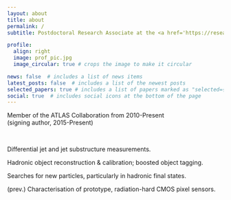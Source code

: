```yaml
---
layout: about
title: about
permalink: /
subtitle: Postdoctoral Research Associate at the <a href='https://research.manchester.ac.uk/en/persons/matthew-leblanc'>University of Manchester</a>.

profile:
  align: right
  image: prof_pic.jpg
  image_circular: true # crops the image to make it circular

news: false  # includes a list of news items
latest_posts: false  # includes a list of the newest posts
selected_papers: true # includes a list of papers marked as "selected={true}"
social: true  # includes social icons at the bottom of the page
---
```


<p>Member of the ATLAS Collaboration from 2010-Present <br> (signing author, 2015-Present)</p>
<br>
<p><i class="fas fa-microscope iconinstitution"></i> Differential jet and jet substructure measurements.</p>
<p><i class="fas fa-screwdriver-wrench iconinstitution"></i> Hadronic object reconstruction & calibration; boosted object tagging.</p>
<p><i class="fas fa-magnifying-glass iconinstitution"></i> Searches for new particles, particularly in hadronic final states.</p>
<p><i class="fas fa-microchip iconinstitution"></i>(prev.) Characterisation of prototype, radiation-hard CMOS pixel sensors.</p>
